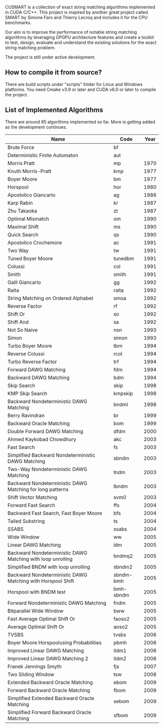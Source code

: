 CUSMART is a collection of exact string matching algorithms implemented in CUDA C/C++. This project is inspired by another great project called SMART by Simone Faro and Thierry Lecroq and includes it for the CPU benchmarks.

Our aim is to improve the performance of notable string matching algorithms by leveraging GPGPU architecture features and create a toolkit to test, design, evaluate and understand the existing solutions for the exact string matching problem.

The project is still under active development.

## How to compile it from source?
There are build scripts under "scripts" folder for Linux and Windows platforms. You need Cmake v3.9 or later and CUDA v6.0 or later to compile the project.

## List of Implemented Algorithms

There are around 85 algorithms implemented so far.
More is getting added as the development continues.

| Name                                                        | Code      | Year |
|-------------------------------------------------------------|-----------|------|
| Brute Force                                                 | bf        |      |
| Deterministic Finite Automaton                              | aut       |      |
| Morris Pratt                                                | mp        | 1970 |
| Knuth Morris-Pratt                                          | kmp       | 1977 |
| Boyer Moore                                                 | bm        | 1977 |
| Horspool                                                    | hor       | 1980 |
| Apostolico Giancarlo                                        | ag        | 1986 |
| Karp Rabin                                                  | kr        | 1987 |
| Zhu Takaoka                                                 | zt        | 1987 |
| Optimal Mismatch                                            | om        | 1990 |
| Maximal Shift                                               | ms        | 1990 |
| Quick Search                                                | qs        | 1990 |
| Apostolico Crochemore                                       | ac        | 1991 |
| Two Way                                                     | tw        | 1991 |
| Tuned Boyer Moore                                           | tunedbm   | 1991 |
| Colussi                                                     | col       | 1991 |
| Smith                                                       | smith     | 1991 |
| Galil Giancarlo                                             | gg        | 1992 |
| Raita                                                       | raita     | 1992 |
| String Matching on Ordered Alphabet                         | smoa      | 1992 |
| Reverse Factor                                              | rf        | 1992 |
| Shift Or                                                    | so        | 1992 |
| Shift And                                                   | sa        | 1992 |
| Not So Naive                                                | nsn       | 1993 |
| Simon                                                       | simon     | 1993 |
| Turbo Boyer Moore                                           | tbm       | 1994 |
| Reverse Colussi                                             | rcol      | 1994 |
| Turbo Reverse Factor                                        | trf       | 1994 |
| Forward DAWG Matching                                       | fdm       | 1994 |
| Backward DAWG Matching                                      | bdm       | 1994 |
| Skip Search                                                 | skip      | 1998 |
| KMP Skip Search                                             | kmpskip   | 1998 |
| Backward Nondeterministic DAWG Matching                     | bndml     | 1998 |
| Berry Ravindran                                             | br        | 1999 |
| Backward Oracle Matching                                    | bom       | 1999 |
| Double Forward DAWG Matching                                | dfdm      | 2000 |
| Ahmed Kaykobad Chowdhury                                    | akc       | 2003 |
| Fast Search                                                 | fs        | 2003 |
| Simplified Backward Nondeterministic DAWG Matching          | sbndm     | 2003 |
| Two-Way Nondeterministic DAWG Matching                      | tndm      | 2003 |
| Backward Nondeterministic DAWG Matching for long patterns   | lbndm     | 2003 |
| Shift Vector Matching                                       | svm0      | 2003 |
| Forward Fast Search                                         | ffs       | 2004 |
| Backward Fast Search, Fast Boyer Moore                      | bfs       | 2004 |
| Tailed Substring                                            | ts        | 2004 |
| SSABS                                                       | ssabs     | 2004 |
| Wide Window                                                 | ww        | 2005 |
| Linear DAWG Matching                                        | ldm       | 2005 |
| Backward Nondeterministic DAWG Matching with loop unrolling | bndmq2    | 2005 |
| Simplified BNDM with loop unrolling                         | sbndm2    | 2005 |
| Backward Nondeterministic DAWG Matching with Horspool Shift | sbndm-bmh | 2005 |
| Horspool with BNDM test                                     | bmh-sbndm | 2005 |
| Forward Nondeterministic DAWG Matching                      | fndm      | 2005 |
| Bitparallel Wide Window                                     | bww       | 2005 |
| Fast Average Optimal Shift Or                               | faoso2    | 2005 |
| Average Optimal Shift Or                                    | aoso2     | 2005 |
| TVSBS                                                       | tvsbs     | 2006 |
| Boyer Moore Horspoolusing Probabilities                     | pbmh      | 2006 |
| Improved Linear DAWG Matching                               | ildm1     | 2006 |
| Improved Linear DAWG Matching 2                             | ildm2     | 2006 |
| Franek Jennings Smyth                                       | fjs       | 2007 |
| Two Sliding Window                                          | tsw       | 2008 |
| Extended Backward Oracle Matching                           | ebom      | 2009 |
| Forward Backward Oracle Matching                            | fbom      | 2009 |
| Simplified Extended Backward Oracle Matching                | sebom     | 2009 |
| Simplified Forward Backward Oracle Matching                 | sfbom     | 2009 |
